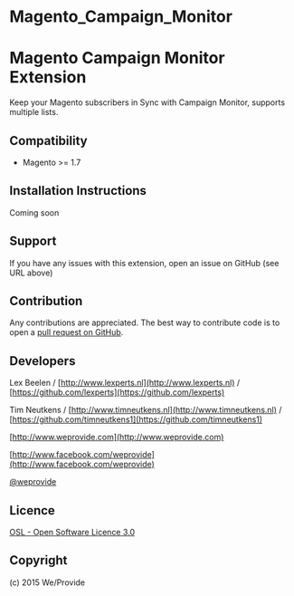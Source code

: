 # Magento_Campaign_Monitor
Magento Campaign Monitor Extension
========================
Keep your Magento subscribers in Sync with Campaign Monitor, supports multiple lists.

Compatibility
-------------
- Magento >= 1.7

Installation Instructions
-------------------------
Coming soon

Support
-------
If you have any issues with this extension, open an issue on GitHub (see URL above)

Contribution
------------
Any contributions are appreciated. The best way to contribute code is to open a
[pull request on GitHub](https://help.github.com/articles/using-pull-requests).

Developers
----------
Lex Beelen / [http://www.lexperts.nl](http://www.lexperts.nl) / [https://github.com/lexperts](https://github.com/lexperts)

Tim Neutkens / [http://www.timneutkens.nl](http://www.timneutkens.nl) / [https://github.com/timneutkens1](https://github.com/timneutkens1)

[http://www.weprovide.com](http://www.weprovide.com)

[http://www.facebook.com/weprovide](http://www.facebook.com/weprovide)

[@weprovide](https://twitter.com/weprovide)

Licence
-------
[OSL - Open Software Licence 3.0](http://opensource.org/licenses/osl-3.0.php)

Copyright
---------
(c) 2015 We/Provide